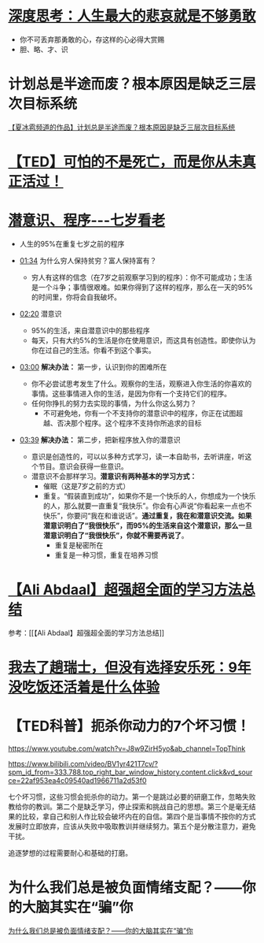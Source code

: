 # [深度思考：人生最大的悲哀就是不够勇敢](https://b23.tv/f04bCgC)
- 你不可丢弃那勇敢的心，存这样的心必得大赏赐
- 胆、略、才、识

# 计划总是半途而废？根本原因是缺乏三层次目标系统
[【夏冰雹频道的作品】计划总是半途而废？根本原因是缺乏三层次目标系统](https://www.douyin.com/video/7481545852821982514)

# [【TED】可怕的不是死亡，而是你从未真正活过！](https://b23.tv/733cR0q)


# [潜意识、程序---七岁看老](https://www.bilibili.com/video/BV1Ww6VYnEdb/?spm_id_from=333.788.top_right_bar_window_default_collection.content.click&vd_source=22af953ea4c09540ad1966711a2d53f0)
- 人生的95%在重复七岁之前的程序
- [01:34](https://www.bilibili.com/video/BV1Ww6VYnEdb/?t=94.204958#t=01:34.20) 为什么穷人保持贫穷？富人保持富有？
	- 穷人有这样的信念（在7岁之前观察学习到的程序）：你不可能成功；生活是一个斗争；事情很艰难。如果你得到了这样的程序，那么在一天的95%的时间里，你将会自我破坏。
- [02:20](https://www.bilibili.com/video/BV1Ww6VYnEdb/?t=140.653217#t=02:20.65) 潜意识
	- 95%的生活，来自潜意识中的那些程序
	- 每天，只有大约5%的生活是你在使用意识，而这具有创造性。即使你认为你在过自己的生活。你看不到这个事实。

- [03:00](https://www.bilibili.com/video/BV1Ww6VYnEdb/?t=180.020458#t=03:00.02) **解决办法：** 第一步，认识到你的困难所在
	- 你不必尝试思考发生了什么。观察你的生活，观察进入你生活的你喜欢的事情。这些事情进入你的生活，是因为你有一个支持它们的程序。
	- 任何你挣扎的努力去实现的事情，为什么你这么努力？
		- 不可避免地，你有一个不支持你的潜意识中的程序，你正在试图超越、否决那个程序。这个程序不支持你所追求的目标
- [03:39](https://www.bilibili.com/video/BV1Ww6VYnEdb/?t=219.134024#t=03:39.13) **解决办法：** 第二步，把新程序放入你的潜意识
	- 意识是创造性的，可以以多种方式学习，读一本自助书，去听讲座，听这个节目。意识会获得一些意识。
	- 潜意识不会那样学习。**潜意识有两种基本的学习方式：**
		- 催眠（这是7岁之前的方式）
		- 重复。“假装直到成功”，如果你不是一个快乐的人，你想成为一个快乐的人，那么就要一直重复“我快乐”。你会有心声说“你看起来一点也不快乐”，你要问“我在和谁说话”。**通过重复，我在和潜意识交流。如果潜意识明白了“我很快乐”，而95%的生活来自这个潜意识，那么一旦潜意识明白了“我很快乐”，你就不需要再说了**。
			- 重复是秘密所在
			- 重复是一种习惯，重复在培养习惯


# [【Ali Abdaal】超强超全面的学习方法总结](https://b23.tv/kf2kdbU)
参考：[[【Ali Abdaal】超强超全面的学习方法总结]]

# [我去了趟瑞士，但没有选择安乐死：9年没吃饭还活着是什么体验](https://b23.tv/n7ekz7f)

# 【TED科普】扼杀你动力的7个坏习惯！
https://www.youtube.com/watch?v=J8w9ZirH5yo&ab_channel=TopThink

https://www.bilibili.com/video/BV1yr421T7cv/?spm_id_from=333.788.top_right_bar_window_history.content.click&vd_source=22af953ea4c09540ad1966711a2d53f0

七个坏习惯，这些习惯会扼杀你的动力。第一个是跳过必要的研磨工作，忽略失败教给你的教训。第二个是缺乏学习，停止探索和挑战自己的思想。第三个是毫无结果的比较，拿自己和别人作比较会破坏内在的自信。第四个是当事情不按你的方式发展时立即放弃，应该从失败中吸取教训并继续努力。第五个是分散注意力，避免干扰。

追逐梦想的过程需要耐心和基础的打磨。

# 为什么我们总是被负面情绪支配？——你的大脑其实在“骗”你
[为什么我们总是被负面情绪支配？——你的大脑其实在“骗”你](https://b23.tv/297YGJY)
